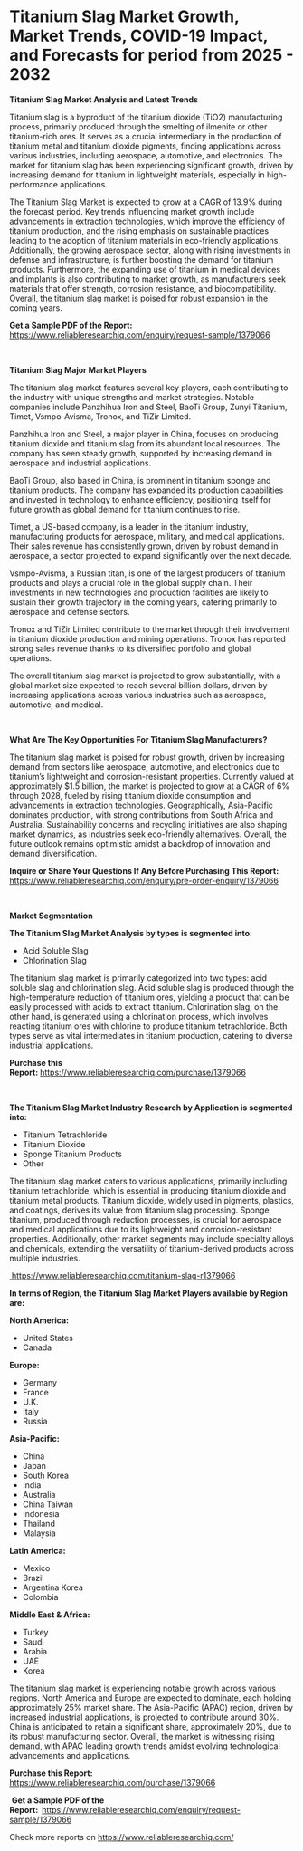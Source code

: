 <p><h1>Titanium Slag Market Growth, Market Trends, COVID-19 Impact, and Forecasts for period from 2025 - 2032</h1></p><p><strong>Titanium Slag Market Analysis and Latest Trends</strong></p>
<p><p>Titanium slag is a byproduct of the titanium dioxide (TiO2) manufacturing process, primarily produced through the smelting of ilmenite or other titanium-rich ores. It serves as a crucial intermediary in the production of titanium metal and titanium dioxide pigments, finding applications across various industries, including aerospace, automotive, and electronics. The market for titanium slag has been experiencing significant growth, driven by increasing demand for titanium in lightweight materials, especially in high-performance applications.</p><p>The Titanium Slag Market is expected to grow at a CAGR of 13.9% during the forecast period. Key trends influencing market growth include advancements in extraction technologies, which improve the efficiency of titanium production, and the rising emphasis on sustainable practices leading to the adoption of titanium materials in eco-friendly applications. Additionally, the growing aerospace sector, along with rising investments in defense and infrastructure, is further boosting the demand for titanium products. Furthermore, the expanding use of titanium in medical devices and implants is also contributing to market growth, as manufacturers seek materials that offer strength, corrosion resistance, and biocompatibility. Overall, the titanium slag market is poised for robust expansion in the coming years.</p></p>
<p><strong>Get a Sample PDF of the Report:&nbsp;</strong> <a href="https://www.reliableresearchiq.com/enquiry/request-sample/1379066?utm_campaign=2883&utm_medium=2&utm_source=Github&utm_content=ia&utm_term=31032025&utm_id=titanium-slag">https://www.reliableresearchiq.com/enquiry/request-sample/1379066</a></p>
<p>&nbsp;</p>
<p><strong>Titanium Slag Major Market Players</strong></p>
<p><p>The titanium slag market features several key players, each contributing to the industry with unique strengths and market strategies. Notable companies include Panzhihua Iron and Steel, BaoTi Group, Zunyi Titanium, Timet, Vsmpo-Avisma, Tronox, and TiZir Limited.</p><p>Panzhihua Iron and Steel, a major player in China, focuses on producing titanium dioxide and titanium slag from its abundant local resources. The company has seen steady growth, supported by increasing demand in aerospace and industrial applications.</p><p>BaoTi Group, also based in China, is prominent in titanium sponge and titanium products. The company has expanded its production capabilities and invested in technology to enhance efficiency, positioning itself for future growth as global demand for titanium continues to rise.</p><p>Timet, a US-based company, is a leader in the titanium industry, manufacturing products for aerospace, military, and medical applications. Their sales revenue has consistently grown, driven by robust demand in aerospace, a sector projected to expand significantly over the next decade.</p><p>Vsmpo-Avisma, a Russian titan, is one of the largest producers of titanium products and plays a crucial role in the global supply chain. Their investments in new technologies and production facilities are likely to sustain their growth trajectory in the coming years, catering primarily to aerospace and defense sectors.</p><p>Tronox and TiZir Limited contribute to the market through their involvement in titanium dioxide production and mining operations. Tronox has reported strong sales revenue thanks to its diversified portfolio and global operations.</p><p>The overall titanium slag market is projected to grow substantially, with a global market size expected to reach several billion dollars, driven by increasing applications across various industries such as aerospace, automotive, and medical.</p></p>
<p>&nbsp;</p>
<p><strong>What Are The Key Opportunities For Titanium Slag Manufacturers?</strong></p>
<p><p>The titanium slag market is poised for robust growth, driven by increasing demand from sectors like aerospace, automotive, and electronics due to titanium’s lightweight and corrosion-resistant properties. Currently valued at approximately $1.5 billion, the market is projected to grow at a CAGR of 6% through 2028, fueled by rising titanium dioxide consumption and advancements in extraction technologies. Geographically, Asia-Pacific dominates production, with strong contributions from South Africa and Australia. Sustainability concerns and recycling initiatives are also shaping market dynamics, as industries seek eco-friendly alternatives. Overall, the future outlook remains optimistic amidst a backdrop of innovation and demand diversification.</p></p>
<p><strong>Inquire or Share Your Questions If Any Before Purchasing This Report:</strong> <a href="https://www.reliableresearchiq.com/enquiry/pre-order-enquiry/1379066?utm_campaign=2883&utm_medium=2&utm_source=Github&utm_content=ia&utm_term=31032025&utm_id=titanium-slag">https://www.reliableresearchiq.com/enquiry/pre-order-enquiry/1379066</a></p>
<p>&nbsp;</p>
<p><strong>Market Segmentation</strong></p>
<p><strong>The Titanium Slag Market Analysis by types is segmented into:</strong></p>
<p><ul><li>Acid Soluble Slag</li><li>Chlorination Slag</li></ul></p>
<p><p>The titanium slag market is primarily categorized into two types: acid soluble slag and chlorination slag. Acid soluble slag is produced through the high-temperature reduction of titanium ores, yielding a product that can be easily processed with acids to extract titanium. Chlorination slag, on the other hand, is generated using a chlorination process, which involves reacting titanium ores with chlorine to produce titanium tetrachloride. Both types serve as vital intermediates in titanium production, catering to diverse industrial applications.</p></p>
<p><strong>Purchase this Report:&nbsp;</strong><a href="https://www.reliableresearchiq.com/purchase/1379066?utm_campaign=2883&utm_medium=2&utm_source=Github&utm_content=ia&utm_term=31032025&utm_id=titanium-slag">https://www.reliableresearchiq.com/purchase/1379066</a></p>
<p>&nbsp;</p>
<p><strong>The Titanium Slag Market Industry Research by Application is segmented into:</strong></p>
<p><ul><li>Titanium Tetrachloride</li><li>Titanium Dioxide</li><li>Sponge Titanium Products</li><li>Other</li></ul></p>
<p><p>The titanium slag market caters to various applications, primarily including titanium tetrachloride, which is essential in producing titanium dioxide and titanium metal products. Titanium dioxide, widely used in pigments, plastics, and coatings, derives its value from titanium slag processing. Sponge titanium, produced through reduction processes, is crucial for aerospace and medical applications due to its lightweight and corrosion-resistant properties. Additionally, other market segments may include specialty alloys and chemicals, extending the versatility of titanium-derived products across multiple industries.</p></p>
<p><a href="https://www.reliableresearchiq.com/titanium-slag-r1379066?utm_campaign=2883&utm_medium=2&utm_source=Github&utm_content=ia&utm_term=31032025&utm_id=titanium-slag">&nbsp;https://www.reliableresearchiq.com/titanium-slag-r1379066</a></p>
<p><strong>In terms of Region, the Titanium Slag Market Players available by Region are:</strong></p>
<p>
    <p> <strong> North America: </strong>
        <ul>
            <li>United States</li>
            <li>Canada</li>
        </ul>
        </p> 
    <p> <strong> Europe: </strong>
        <ul>
            <li>Germany</li>
            <li>France</li>
            <li>U.K.</li>
            <li>Italy</li>
            <li>Russia</li>
        </ul>
        </p> 
    <p> <strong> Asia-Pacific: </strong>
        <ul>
            <li>China</li>
            <li>Japan</li>
            <li>South Korea</li>
            <li>India</li>
            <li>Australia</li>
            <li>China Taiwan</li>
            <li>Indonesia</li>
            <li>Thailand</li>
            <li>Malaysia</li>
        </ul>
        </p> 
    <p> <strong> Latin America: </strong>
        <ul>
            <li>Mexico</li>
            <li>Brazil</li>
            <li>Argentina Korea</li>
            <li>Colombia</li>
        </ul>
        </p> 
    <p> <strong> Middle East & Africa: </strong>
        <ul>
            <li>Turkey</li>
            <li>Saudi</li>
            <li>Arabia</li>
            <li>UAE</li>
            <li>Korea</li>
        </ul>
    </p>
    </p>
<p><p>The titanium slag market is experiencing notable growth across various regions. North America and Europe are expected to dominate, each holding approximately 25% market share. The Asia-Pacific (APAC) region, driven by increased industrial applications, is projected to contribute around 30%. China is anticipated to retain a significant share, approximately 20%, due to its robust manufacturing sector. Overall, the market is witnessing rising demand, with APAC leading growth trends amidst evolving technological advancements and applications.</p></p>
<p><strong>Purchase this Report: </strong><a href="https://www.reliableresearchiq.com/purchase/1379066?utm_campaign=2883&utm_medium=2&utm_source=Github&utm_content=ia&utm_term=31032025&utm_id=titanium-slag">https://www.reliableresearchiq.com/purchase/1379066</a></p>
<p>&nbsp;<strong>Get a Sample PDF of the Report:&nbsp;&nbsp;</strong><a href="https://www.reliableresearchiq.com/enquiry/request-sample/1379066?utm_campaign=2883&utm_medium=2&utm_source=Github&utm_content=ia&utm_term=31032025&utm_id=titanium-slag">https://www.reliableresearchiq.com/enquiry/request-sample/1379066</a></p>
<p><strong></strong></p>
<p>Check more reports on <a href="https://www.reliableresearchiq.com/?utm_campaign=2883&utm_medium=2&utm_source=Github&utm_content=ia&utm_term=31032025&utm_id=titanium-slag">https://www.reliableresearchiq.com/</a></p>